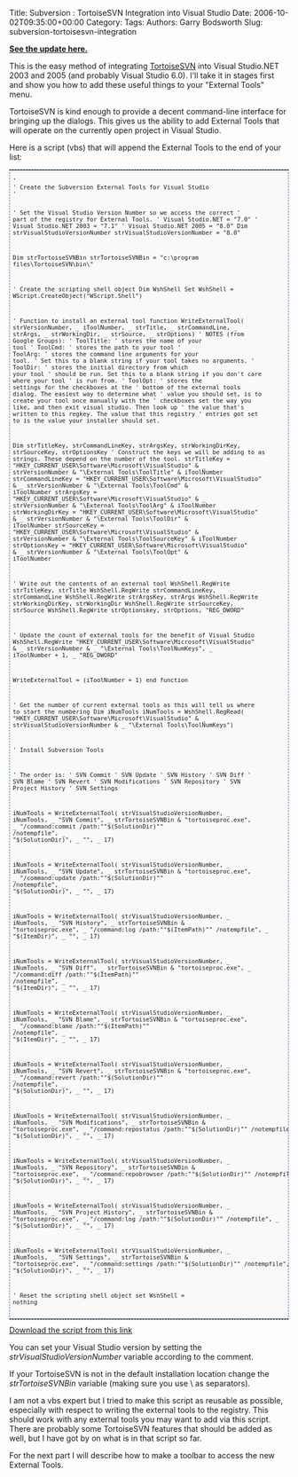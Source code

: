 Title: Subversion : TortoiseSVN Integration into Visual Studio
Date: 2006-10-02T09:35:00+00:00
Category: 
Tags: 
Authors: Garry Bodsworth
Slug: subversion-tortoisesvn-integration

<span style="font-weight:bold;"><a href="/2007/07/tortoisesvn-and-visual-studio/">See the update here.</a></span>

This is the easy method of integrating <a href="http://www.tortoisesvn.net">TortoiseSVN</a> into Visual Studio.NET 2003 and 2005 (and probably Visual Studio 6.0).  I'll take it in stages first and show you how to add these useful things to your "External Tools" menu.

TortoiseSVN is kind enough to provide a decent command-line interface for bringing up the dialogs.  This gives us the ability to add External Tools that will operate on the currently open project in Visual Studio.

Here is a script (vbs) that will append the External Tools to the end of your list:
<table style="font-size:75%;border: 1px dashed #2f6fab; background-color: #f9f9f9;"><tr><td><pre>'
' Create the Subversion External Tools for Visual Studio
'

' Set the Visual Studio Version Number so we access the correct
' part of the registry for External Tools.
' Visual Studio.NET      = "7.0"
' Visual Studio.NET 2003 = "7.1"
' Visual Studio.NET 2005 = "8.0"
Dim strVisualStudioVersionNumber
strVisualStudioVersionNumber = "8.0"

Dim strTortoiseSVNBin
strTortoiseSVNBin = "c:\\program files\\TortoiseSVN\\bin\\"

' Create the scripting shell object
Dim WshShell
Set WshShell = WScript.CreateObject("WScript.Shell")

' Function to install an external tool
function WriteExternalTool( strVersionNumber, _
    iToolNumber, _
    strTitle, _
    strCommandLine, _
    strArgs, _
    strWorkingDir, _
    strSource, _
    strOptions)
 ' NOTES (from Google Groups):
 ' ToolTitle<your tool number>:
 '   stores the name of your tool
 ' ToolCmd<your tool number>:
 '   stores the path to your tool
 ' ToolArg<your tool number>: 
 '   stores the command line arguments for your tool.
 '   Set this to a blank string if your tool takes no arguments.
 ' ToolDir<your tool number>:
 '   stores the initial directory from which your tool
 '   should be run.  Set this to a blank string if you don't care where your tool
 '   is run from.
 ' ToolOpt<your tool number>:
 '   stores the settings for the checkboxes at the
 '   bottom of the external tools dialog.  The easiest way to determine what
 '   value you should set, is to create your tool once manually with the
 '   checkboxes set the way you like, and then exit visual studio.  Then look up
 '   the value that's written to this regkey.  The value that this registry
 '   entries got set to is the value your installer should set. 
 
 Dim strTitleKey, strCommandLineKey, strArgsKey, strWorkingDirKey, strSourceKey, strOptionsKey
 ' Construct the keys we will be adding to as strings.  These depend on the number of the tool.
 strTitleKey =  "HKEY_CURRENT_USER\Software\Microsoft\VisualStudio\" & _
     strVersionNumber & "\External Tools\ToolTitle" & iToolNumber
 strCommandLineKey = "HKEY_CURRENT_USER\Software\Microsoft\VisualStudio\" & _
     strVersionNumber & "\External Tools\ToolCmd" & iToolNumber
 strArgsKey =  "HKEY_CURRENT_USER\Software\Microsoft\VisualStudio\" & _
     strVersionNumber & "\External Tools\ToolArg" & iToolNumber
 strWorkingDirKey = "HKEY_CURRENT_USER\Software\Microsoft\VisualStudio\" & _
     strVersionNumber & "\External Tools\ToolDir" & iToolNumber
 strSourceKey =  "HKEY_CURRENT_USER\Software\Microsoft\VisualStudio\" & _
     strVersionNumber & "\External Tools\ToolSourceKey" & iToolNumber
 strOptionsKey =  "HKEY_CURRENT_USER\Software\Microsoft\VisualStudio\" & _
     strVersionNumber & "\External Tools\ToolOpt" & iToolNumber
 
 ' Write out the contents of an external tool 
 WshShell.RegWrite strTitleKey, strTitle
 WshShell.RegWrite strCommandLineKey, strCommandLine
 WshShell.RegWrite strArgsKey, strArgs
 WshShell.RegWrite strWorkingDirKey, strWorkingDir
 WshShell.RegWrite strSourceKey, strSource
 WshShell.RegWrite strOptionskey, strOptions, "REG_DWORD"

 ' Update the count of external tools for the benefit of Visual Studio
 WshShell.RegWrite "HKEY_CURRENT_USER\Software\Microsoft\VisualStudio\" & _
     strVersionNumber & _
     "\External Tools\ToolNumKeys", _
    iToolNumber + 1, _
    "REG_DWORD"
 
 WriteExternalTool = (iToolNumber + 1)
end function

' Get the number of current external tools as this will tell us where to start the numbering
Dim iNumTools
iNumTools = WshShell.RegRead( "HKEY_CURRENT_USER\Software\Microsoft\VisualStudio\" & _
    strVisualStudioVersionNumber & _
    "\External Tools\ToolNumKeys")

' Install Subversion Tools

' The order is:
'   SVN Commit
'   SVN Update
'   SVN History
'   SVN Diff
'   SVN Blame
'   SVN Revert
'   SVN Modifications
'   SVN Repository
'   SVN Project History
'   SVN Settings

iNumTools = WriteExternalTool( strVisualStudioVersionNumber, _
    iNumTools, _
    "SVN Commit", _
    strTortoiseSVNBin & "tortoiseproc.exe", _
    "/command:commit /path:""$(SolutionDir)"" /notempfile", _
    "$(SolutionDir)", _
    "", _
    17)

iNumTools = WriteExternalTool( strVisualStudioVersionNumber, _
    iNumTools, _
    "SVN Update", _
    strTortoiseSVNBin & "tortoiseproc.exe", _
    "/command:update /path:""$(SolutionDir)"" /notempfile", _
    "$(SolutionDir)", _
    "", _
    17)
    
iNumTools = WriteExternalTool( strVisualStudioVersionNumber, _
    iNumTools, _
    "SVN History", _
    strTortoiseSVNBin & "tortoiseproc.exe", _
    "/command:log /path:""$(ItemPath)"" /notempfile", _
    "$(ItemDir)", _
    "", _
    17)
    
iNumTools = WriteExternalTool( strVisualStudioVersionNumber, _
    iNumTools, _
    "SVN Diff", _
    strTortoiseSVNBin & "tortoiseproc.exe", _
    "/command:diff /path:""$(ItemPath)"" /notempfile", _
    "$(ItemDir)", _
    "", _
    17)

iNumTools = WriteExternalTool( strVisualStudioVersionNumber, _
    iNumTools, _
    "SVN Blame", _
    strTortoiseSVNBin & "tortoiseproc.exe", _
    "/command:blame /path:""$(ItemPath)"" /notempfile", _
    "$(ItemDir)", _
    "", _
    17)

iNumTools = WriteExternalTool( strVisualStudioVersionNumber, _
    iNumTools, _
    "SVN Revert", _
    strTortoiseSVNBin & "tortoiseproc.exe", _
    "/command:revert /path:""$(SolutionDir)"" /notempfile", _
    "$(SolutionDir)", _
    "", _
    17)

iNumTools = WriteExternalTool( strVisualStudioVersionNumber, _
    iNumTools, _
    "SVN Modifications", _
    strTortoiseSVNBin & "tortoiseproc.exe", _
    "/command:repostatus /path:""$(SolutionDir)"" /notempfile", _
    "$(SolutionDir)", _
    "", _
    17)

iNumTools = WriteExternalTool( strVisualStudioVersionNumber, _
    iNumTools, _
    "SVN Repository", _
    strTortoiseSVNBin & "tortoiseproc.exe", _
    "/command:repobrowser /path:""$(SolutionDir)"" /notempfile", _
    "$(SolutionDir)", _
    "", _
    17)

iNumTools = WriteExternalTool( strVisualStudioVersionNumber, _
    iNumTools, _
    "SVN Project History", _
    strTortoiseSVNBin & "tortoiseproc.exe", _
    "/command:log /path:""$(SolutionDir)"" /notempfile", _
    "$(SolutionDir)", _
    "", _
    17)

iNumTools = WriteExternalTool( strVisualStudioVersionNumber, _
    iNumTools, _
    "SVN Settings", _
    strTortoiseSVNBin & "tortoiseproc.exe", _
    "/command:settings /path:""$(SolutionDir)"" /notempfile", _
    "$(SolutionDir)", _
    "", _
    17)

' Reset the scripting shell object
set WshShell = nothing</pre></td></tr></table>
<a href="http://garry.bodsworth.googlepages.com/SubversionInstall.zip">Download the script from this link</a>

You can set your Visual Studio version by setting the <span style="font-style: italic;">strVisualStudioVersionNumber</span> variable according to the comment.

If your TortoiseSVN is not in the default installation location change the <span style="font-style: italic;">strTortoiseSVNBin </span>variable (making sure you use \\ as separators).

I am not a vbs expert but I tried to make this script as reusable as possible, especially with respect to writing the external tools to the registry.  This should work with any external tools you may want to add via this script.  There are probably some TortoiseSVN features that should be added as well, but I have got by on what is in that script so far.

For the next part I will describe how to make a toolbar to access the new External Tools.
